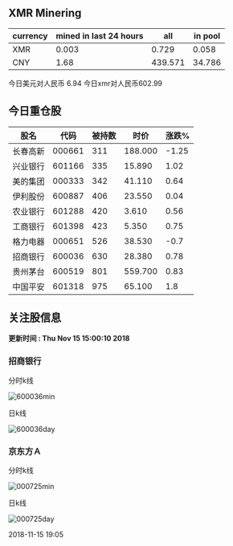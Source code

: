 ## XMR Minering

|currency|mined in last 24 hours|all|in pool|
|---|---|---|---|
|XMR|0.003|0.729|0.058|
|CNY|1.68|439.571|34.786|

今日美元对人民币 6.94	今日xmr对人民币602.99


## 今日重仓股 

|股名|代码|被持数|时价|涨跌%|
|---|---|---|---|---|
|长春高新|000661|311|188.000|-1.25|
|兴业银行|601166|335|15.890|1.02|
|美的集团|000333|342|41.110|0.64|
|伊利股份|600887|406|23.550|0.04|
|农业银行|601288|420|3.610|0.56|
|工商银行|601398|423|5.350|0.75|
|格力电器|000651|526|38.530|-0.7|
|招商银行|600036|630|28.380|0.78|
|贵州茅台|600519|801|559.700|0.83|
|中国平安|601318|975|65.100|1.8|

## 关注股信息
**更新时间 : Thu Nov 15 15:00:10 2018**
### 招商银行 
分时k线

![600036min](http://image.sinajs.cn/newchart/min/n/sh600036.gif)

日k线

![600036day](http://image.sinajs.cn/newchart/daily/n/sh600036.gif)

### 京东方Ａ 
分时k线

![000725min](http://image.sinajs.cn/newchart/min/n/sz000725.gif)

日k线

![000725day](http://image.sinajs.cn/newchart/daily/n/sz000725.gif)

2018-11-15 19:05